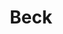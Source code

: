 ---
title: "Beck"
summary: "Geoffrey Arnold Beck was an English guitarist. He rose to prominence as a member of the rock band the Yardbirds, and afterwards founded and fronted the Jeff Beck Group and Beck, Bogert & Appice. In 1975, he switched to an instrumental style with focus on an innovative sound, and his releases spanned genres and styles ranging from blues rock, hard rock, jazz fusion and a blend of guitar-rock and electronica.
Beck was ranked in the top five of Rolling Stone and other magazines' lists rankings of the greatest guitarists. He was often called a \"guitarist's guitarist\". Rolling Stone described him as \"one of the most influential lead guitarists in rock\". Although he recorded two successful albums as a solo act, Beck did not establish or maintain commercial success like that of his contemporaries and bandmates. He recorded with many artists.Beck earned wide critical praise and received the Grammy Award for Best Rock Instrumental Performance six times and Best Pop Instrumental Performance once. In 2014, he received the British Academy's Ivor Novello Award for Outstanding Contribution to British Music. He was inducted into the Rock and Roll Hall of Fame twice: first as a member of the Yardbirds and secondly as a solo artist ."
slug: "beck"
image: "beck.jpg"
apple_music_artist_url: "https://music.apple.com/gb/artist/beck/312095"
wikipedia_url: "https://en.wikipedia.org/wiki/Jeff_Beck"
---
